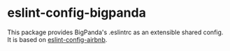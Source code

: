 # eslint-config-bigpanda

This package provides BigPanda's .eslintrc as an extensible shared config. It is based on [eslint-config-airbnb](https://www.npmjs.com/package/eslint-config-airbnb).
